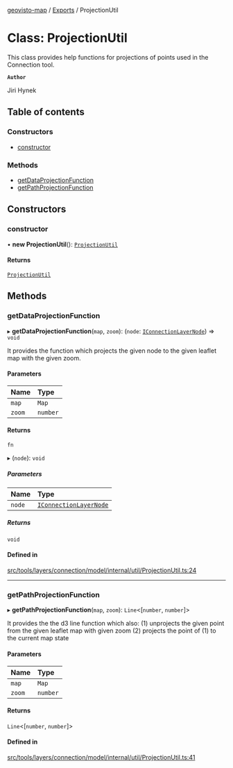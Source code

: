 [geovisto-map](../README.md) / [Exports](../modules.md) / ProjectionUtil

# Class: ProjectionUtil

This class provides help functions for projections of points used in the Connection tool.

**`Author`**

Jiri Hynek

## Table of contents

### Constructors

- [constructor](ProjectionUtil.md#constructor)

### Methods

- [getDataProjectionFunction](ProjectionUtil.md#getdataprojectionfunction)
- [getPathProjectionFunction](ProjectionUtil.md#getpathprojectionfunction)

## Constructors

### constructor

• **new ProjectionUtil**(): [`ProjectionUtil`](ProjectionUtil.md)

#### Returns

[`ProjectionUtil`](ProjectionUtil.md)

## Methods

### getDataProjectionFunction

▸ **getDataProjectionFunction**(`map`, `zoom`): (`node`: [`IConnectionLayerNode`](../modules.md#iconnectionlayernode)) => `void`

It provides the function which projects the given node to the given leaflet map with the given zoom.

#### Parameters

| Name | Type |
| :------ | :------ |
| `map` | `Map` |
| `zoom` | `number` |

#### Returns

`fn`

▸ (`node`): `void`

##### Parameters

| Name | Type |
| :------ | :------ |
| `node` | [`IConnectionLayerNode`](../modules.md#iconnectionlayernode) |

##### Returns

`void`

#### Defined in

[src/tools/layers/connection/model/internal/util/ProjectionUtil.ts:24](https://github.com/geovisto/geovisto-map/blob/e22d774889dbc28cc1ec62933ecf6bab6690f172/src/tools/layers/connection/model/internal/util/ProjectionUtil.ts#L24)

___

### getPathProjectionFunction

▸ **getPathProjectionFunction**(`map`, `zoom`): `Line`\<[`number`, `number`]\>

It provides the the d3 line function which also:
(1) unprojects the given point from the given leaflet map with given zoom
(2) projects the point of (1) to the current map state

#### Parameters

| Name | Type |
| :------ | :------ |
| `map` | `Map` |
| `zoom` | `number` |

#### Returns

`Line`\<[`number`, `number`]\>

#### Defined in

[src/tools/layers/connection/model/internal/util/ProjectionUtil.ts:41](https://github.com/geovisto/geovisto-map/blob/e22d774889dbc28cc1ec62933ecf6bab6690f172/src/tools/layers/connection/model/internal/util/ProjectionUtil.ts#L41)
